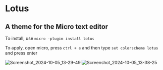 <h1>Lotus</h1>
<h2>A theme for the Micro text editor</h2>

To install, use <code>micro -plugin install lotus</code>

To apply, open micro, press <code>ctrl + e</code> and then type <code>set colorscheme lotus</code> and press enter

![Screenshot_2024-10-05_13-29-49](https://github.com/user-attachments/assets/3c0dea0e-0321-4140-beb5-166a5049550f)
![Screenshot_2024-10-05_13-38-25](https://github.com/user-attachments/assets/45182a91-0148-4fbc-99e9-80a10ea590e6)
